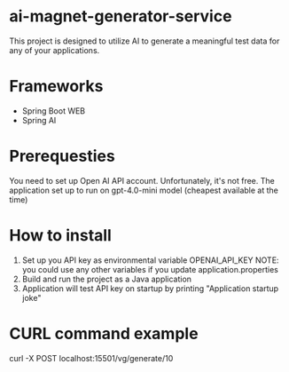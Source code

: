 # ai-magnet-generator-service
This project is designed to utilize AI to generate a meaningful test data for any of your applications.

# Frameworks
- Spring Boot WEB
- Spring AI

# Prerequesties
You need to set up Open AI API account. Unfortunately, it's not free. 
The application set up to run on gpt-4.0-mini model (cheapest available at the time)

# How to install
1) Set up you API key as environmental variable OPENAI_API_KEY
NOTE: you could use any other variables if you update application.properties
2) Build and run the project as a Java application
3) Application will test API key on startup by printing "Application startup joke"

# CURL command example
curl -X POST localhost:15501/vg/generate/10
